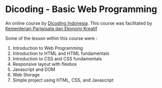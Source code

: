# Dicoding - Basic Web Programming
An online course by [Dicoding Indonesia](https://www.dicoding.com). This course was facilitated by [Kementerian Pariwisata dan Ekonomi Kreatif](https://bdd.kemenparekraf.go.id)

Some of the lesson within this course were :
1. Introduction to Web Programming
2. Introduction to HTML and HTML fundamentals
3. Introduction to CSS and CSS fundamentals
4. Responsive layout with flexbox
5. Javascript and DOM
6. Web Storage
7. Simple project using HTML, CSS, and Javascript
